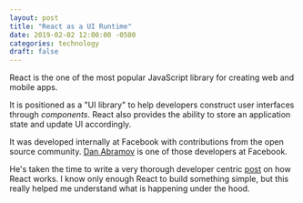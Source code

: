 ```yaml
---
layout: post
title: "React as a UI Runtime"
date: 2019-02-02 12:00:00 -0500
categories: technology
draft: false
---
```


React is the one of the most popular JavaScript library for creating web and mobile apps.  

It is positioned as a "UI library" to help developers construct user interfaces through _components_. React also provides the ability to store an  application state and update UI accordingly.

It was developed internally at Facebook with contributions from the open source community. [Dan Abramov](https://mobile.twitter.com/dan_abramov) is one of those developers at Facebook. 

He's taken the time to write a very thorough developer centric [post](https://overreacted.io/react-as-a-ui-runtime/) on how React works. I know only enough React to build something simple, but this really helped me understand what is happening under the hood.